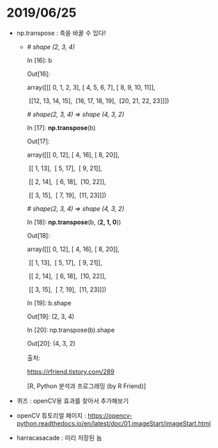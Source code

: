 # 2019/06/25

- np.transpose : 축을 바꿀 수 있다!

  - *# shape (2, 3, 4)*

    In [16]: b

    Out[16]:

    array([[[ 0,  1,  2,  3],
             [ 4,  5,  6,  7],
             [ 8,  9, 10, 11]],

    ​        [[12, 13, 14, 15],
    ​         [16, 17, 18, 19],
    ​         [20, 21, 22, 23]]])

     

     

    *# shape(2, 3, 4) => shape (4, 3, 2)*

     

    In [17]: **np.transpose**(b)

    Out[17]:

    array([[[ 0, 12],
             [ 4, 16],
             [ 8, 20]],

    ​        [[ 1, 13],
    ​         [ 5, 17],
    ​         [ 9, 21]],

    ​        [[ 2, 14],
    ​         [ 6, 18],
    ​         [10, 22]],

    ​        [[ 3, 15],
    ​         [ 7, 19],
    ​         [11, 23]]])

    

     

     

    *# shape(2, 3, 4) => shape (4, 3, 2)*

     

    In [18]: **np.transpose**(b, (**2, 1, 0**))

    Out[18]:

    array([[[ 0, 12],
             [ 4, 16],
             [ 8, 20]],

    ​        [[ 1, 13],
    ​         [ 5, 17],
    ​         [ 9, 21]],

    ​        [[ 2, 14],
    ​         [ 6, 18],
    ​         [10, 22]],

    ​        [[ 3, 15],
    ​         [ 7, 19],
    ​         [11, 23]]])

    

    

    In [19]: b.shape

    Out[19]: (2, 3, 4)

    

    In [20]: np.transpose(b).shape

    Out[20]: (4, 3, 2)

     

    출처: 

    https://rfriend.tistory.com/289

     [R, Python 분석과 프로그래밍 (by R Friend)]
  
- 퀴즈 : openCV용 효과를 찾아서 추가해보기

- openCV 튜토리얼 페이지 : https://opencv-python.readthedocs.io/en/latest/doc/01.imageStart/imageStart.html



- harracasacade : 미리 저장된 놈